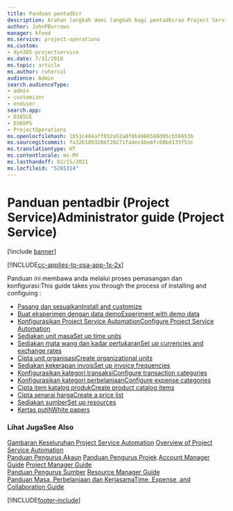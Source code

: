 ```yaml
---
title: Panduan pentadbir
description: Arahan langkah demi langkah bagi pentadbiran Project Service
author: JohnPBurrows
manager: kfend
ms.service: project-operations
ms.custom:
- dyn365-projectservice
ms.date: 7/31/2018
ms.topic: article
ms.author: ruhercul
audience: Admin
search.audienceType:
- admin
- customizer
- enduser
search.app:
- D365CE
- D365PS
- ProjectOperations
ms.openlocfilehash: 1b51c484aff032a52a0f0b4986588d95cb58653b
ms.sourcegitcommit: fa32b1893286f20271fa4ec4be8fc68bd135f53c
ms.translationtype: HT
ms.contentlocale: ms-MY
ms.lasthandoff: 02/15/2021
ms.locfileid: "5285314"
---
```

# <a name="administrator-guide-project-service"></a><span data-ttu-id="31830-103">Panduan pentadbir (Project Service)</span><span class="sxs-lookup"><span data-stu-id="31830-103">Administrator guide (Project Service)</span></span>

[!include [banner](../includes/psa-now-project-operations.md)]

[!INCLUDE[cc-applies-to-psa-app-1x-2x](../includes/cc-applies-to-psa-app-1x-2x.md)]

<span data-ttu-id="31830-104">Panduan ini membawa anda melalui proses pemasangan dan konfigurasi:</span><span class="sxs-lookup"><span data-stu-id="31830-104">This guide takes you through the process of installing and configuing :</span></span>  
  
- [<span data-ttu-id="31830-105">Pasang dan sesuaikan</span><span class="sxs-lookup"><span data-stu-id="31830-105">Install and customize</span></span>](install-customize.md)
- [<span data-ttu-id="31830-106">Buat eksperimen dengan data demo</span><span class="sxs-lookup"><span data-stu-id="31830-106">Experiment with demo data</span></span>](use-demo-data.md)
- [<span data-ttu-id="31830-107">Konfigurasikan Project Service Automation</span><span class="sxs-lookup"><span data-stu-id="31830-107">Configure Project Service Automation</span></span>](configure.md)
- [<span data-ttu-id="31830-108">Sediakan unit masa</span><span class="sxs-lookup"><span data-stu-id="31830-108">Set up time units</span></span>](set-up-time-units.md)
- [<span data-ttu-id="31830-109">Sediakan mata wang dan kadar pertukaran</span><span class="sxs-lookup"><span data-stu-id="31830-109">Set up currencies and exchange rates</span></span>](set-up-currencies-exchange-rates.md)
- [<span data-ttu-id="31830-110">Cipta unit organisasi</span><span class="sxs-lookup"><span data-stu-id="31830-110">Create organizational units</span></span>](create-organizational-units.md)
- [<span data-ttu-id="31830-111">Sediakan kekerapan invois</span><span class="sxs-lookup"><span data-stu-id="31830-111">Set up invoice frequencies</span></span>](set-up-invoice-frequencies.md)
- [<span data-ttu-id="31830-112">Konfigurasikan kategori transaksi</span><span class="sxs-lookup"><span data-stu-id="31830-112">Configure transaction categories</span></span>](configure-transaction-categories.md)
- [<span data-ttu-id="31830-113">Konfigurasikan kategori perbelanjaan</span><span class="sxs-lookup"><span data-stu-id="31830-113">Configure expense categories</span></span>](configure-expense-categories.md)
- [<span data-ttu-id="31830-114">Cipta item katalog produk</span><span class="sxs-lookup"><span data-stu-id="31830-114">Create product catalog items</span></span>](create-product-catalog-items.md)
- [<span data-ttu-id="31830-115">Cipta senarai harga</span><span class="sxs-lookup"><span data-stu-id="31830-115">Create a price list</span></span>](create-price-list.md)
- [<span data-ttu-id="31830-116">Sediakan sumber</span><span class="sxs-lookup"><span data-stu-id="31830-116">Set up resources</span></span>](set-up-resources.md)
- [<span data-ttu-id="31830-117">Kertas putih</span><span class="sxs-lookup"><span data-stu-id="31830-117">White papers</span></span>](white-papers.md)
  
### <a name="see-also"></a><span data-ttu-id="31830-118">Lihat Juga</span><span class="sxs-lookup"><span data-stu-id="31830-118">See Also</span></span>  
 <span data-ttu-id="31830-119">[Gambaran Keseluruhan Project Service Automation](../psa/overview.md)  </span><span class="sxs-lookup"><span data-stu-id="31830-119">[Overview of Project Service Automation](../psa/overview.md)  </span></span>  
 <span data-ttu-id="31830-120">[Panduan Pengurus Akaun](../psa/account-manager-guide.md) [Panduan Pengurus Projek](../psa/project-manager-guide.md) </span><span class="sxs-lookup"><span data-stu-id="31830-120">[Account Manager Guide](../psa/account-manager-guide.md) [Project Manager Guide](../psa/project-manager-guide.md) </span></span>  
 <span data-ttu-id="31830-121">[Panduan Pengurus Sumber](../psa/resource-manager-guide.md) </span><span class="sxs-lookup"><span data-stu-id="31830-121">[Resource Manager Guide](../psa/resource-manager-guide.md) </span></span>  
 [<span data-ttu-id="31830-122">Panduan Masa, Perbelanjaan dan Kerjasama</span><span class="sxs-lookup"><span data-stu-id="31830-122">Time, Expense, and Collaboration Guide</span></span>](../psa/time-expense-collaboration-guide.md)


[!INCLUDE[footer-include](../includes/footer-banner.md)]